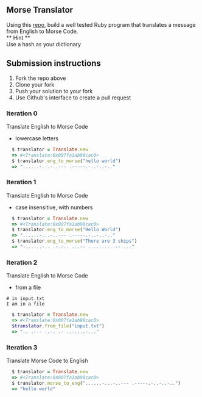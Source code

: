 ## Morse Translator  
Using this [repo](https://github.com/turingschool-examples/morse_translator), build a well tested Ruby program that translates a message from English to Morse Code.  
** Hint **   
Use a hash as your dictionary   

## Submission instructions

1. Fork the repo above
2. Clone your fork
3. Push your solution to your fork
4. Use Github's interface to create a pull request

### Iteration 0 
Translate English to Morse Code    
* lowercase letters

```ruby 
  $ translator = Translate.new 
  => #<Translate:0x007fa1ab98cac0>
  $ translator.eng_to_morse("hello world") 
  => "......-...-..--- .-----.-..-..-.."
```

### Iteration 1  
Translate English to Morse Code  
* case insensitive, with numbers  

```ruby 
  $ translator = Translate.new 
  => #<Translate:0x007fa1ab98cac0>
  $ translator.eng_to_morse("Hello World") 
  => "......-...-..--- .-----.-..-..-.."
  $ translator.eng_to_morse("There are 3 ships") 
  => "-......-.. .-.-.. ...-- ..........--...."
```

### Iteration 2  
Translate English to Morse Code  
* from a file  

```
# in input.txt
I am in a file
```

```ruby 
  $ translator = Translate.new 
  => #<Translate:0x007fa1ab98cac0>
  $translator.from_file("input.txt")
  => ".. .--- ..-. .- ..-....-..."
```

### Iteration 3 
Translate Morse Code to English  

```ruby 
  $ translator = Translate.new 
  => #<Translate:0x007fa1ab98cac0>
  $ translator.morse_to_eng("......-...-..--- .-----.-..-..-..") 
  => "hello world"
```

